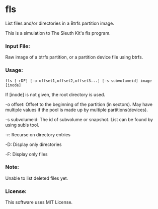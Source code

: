 # fls
List files and/or directories in a Btrfs partition image.

This is a simulation to The Sleuth Kit's fls program.

### Input File:
Raw image of a btrfs partition, or a partition device file using btrfs.

### Usage:
```
fls [-rDF] [-o offset1,offset2,offset3...] [-s subvolumeid] image [inode]
```

If [inode] is not given, the root directory is used.

-o offset: Offset to the beginning of the partition (in sectors).
May have multiple values if the pool is made up by multiple partitions(devices).

-s subvolumeid: The id of subvolume or snapshot. List can be found by using subls tool.

-r: Recurse on directory entries

-D: Display only directories

-F: Display only files

### Note:
Unable to list deleted files yet.

### License:
This software uses MIT License.
